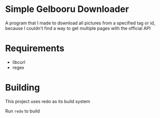 # Simple Gelbooru Downloader

A program that I made to download all pictures from a specified tag or id, because I couldn't find a way to get multiple pages with the official API

# Requirements
- libcurl
- regex

# Building

This project uses redo as its build system

Run `redo` to build
